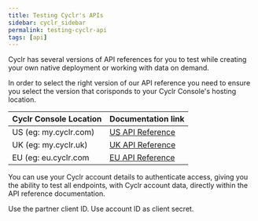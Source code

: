 ```yaml
---
title: Testing Cyclr's APIs
sidebar: cyclr_sidebar
permalink: testing-cyclr-api
tags: [api]
---
```


Cyclr has several versions of API references for you to test while creating your own native deployment or working with data on demand.

In order to select the right version of our API reference you need to ensure you select the version that corisponds to your Cyclr Console's hosting location.

Cyclr Console Location | Documentation link
--- | ---
US (eg: my.cyclr.com) | [US API Reference](https://api.cyclr.com/docs/index)
UK (eg: my.cyclr.uk) | [UK API Reference](https://api.cyclr.uk/docs/index)
EU (eg: eu.cyclr.com | [EU API Reference](https://api.eu.cyclr.com/docs/index)


You can use your Cyclr account details to authenticate access, giving you the ability to test all endpoints, with Cyclr account data, directly within the API reference documentation. 

Use the partner client ID. Use account ID as client secret.
